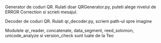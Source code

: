 Generator de coduri QR.
Rulati doar QRGenerator.py, puteti alege nivelul de ERROR Correction si scrieti mesajul.

Decoder de coduri QR.
Rulati qr_decoder.py, scriem path-ul spre imagine


Modulele qr_reader, concatenate, data_segment, reed_solomon, unicode_analyze si version_check sunt luate de la Teo
